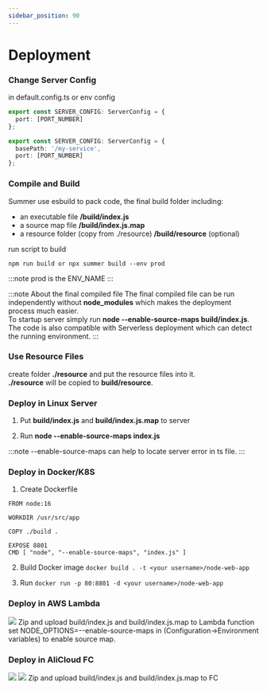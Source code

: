 ```yaml
---
sidebar_position: 90
---
```


# Deployment

### Change Server Config

in default.config.ts or env config

```ts title="change port number"
export const SERVER_CONFIG: ServerConfig = {
  port: [PORT_NUMBER]
};
```

```ts title="alert basePath"
export const SERVER_CONFIG: ServerConfig = {
  basePath: '/my-service',
  port: [PORT_NUMBER]
};
```

### Compile and Build
Summer use esbuild to pack code, the final build folder including:

- an executable file **/build/index.js**
- a source map file  **/build/index.js.map**  
- a resource folder (copy from ./resource) **/build/resource** (optional)

run script to build
``` title="check package.json"
npm run build or npx summer build --env prod
```
:::note
prod is the ENV_NAME
:::



:::note About the final compiled file
The final compiled file can be run independently without **node_modules** which makes the deployment process much easier.<br/>
To startup server simply run **node --enable-source-maps build/index.js**.<br/>
The code is also compatible with Serverless deployment which can detect the running environment.
:::

### Use Resource Files
create folder **./resource** and put the resource files into it.<br/>
**./resource** will be copied to **build/resource**.

### Deploy in Linux Server

1. Put **build/index.js** and **build/index.js.map** to server

2. Run **node --enable-source-maps index.js**

:::note
--enable-source-maps can help to locate server error in ts file.
:::


### Deploy in Docker/K8S
1. Create Dockerfile

``` title="Dockerfile"
FROM node:16

WORKDIR /usr/src/app

COPY ./build .

EXPOSE 8801
CMD [ "node", "--enable-source-maps", "index.js" ]
```

2. Build Docker image
`docker build . -t <your username>/node-web-app`

3. Run
`docker run -p 80:8801 -d <your username>/node-web-app`

### Deploy in AWS Lambda
![](/img/awslambda.jpg)
Zip and upload build/index.js and build/index.js.map to Lambda function
set NODE_OPTIONS=--enable-source-maps in (Configuration->Environment variables) to enable source map.



### Deploy in AliCloud FC
![](/img/alifc1.jpg)
![](/img/alifc2.jpg)
Zip and upload build/index.js and build/index.js.map to FC

 